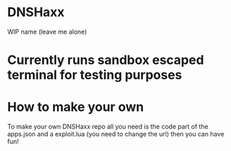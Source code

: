 # DNSHaxx
WIP name (leave me alone)
# Currently runs sandbox escaped terminal for testing purposes
# How to make your own
To make your own DNSHaxx repo all you need is the code part of the apps.json and a exploit.lua (you need to change the url) then you can have fun!
